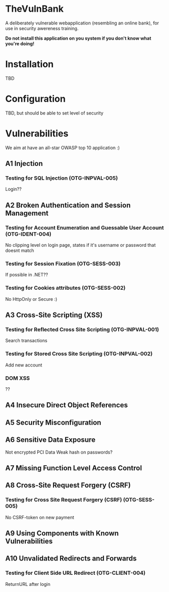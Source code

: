 # TheVulnBank
A deliberately vulnerable webapplication (resembling an online bank), for use in security awereness training.

**Do not install this application on you system if you don't know what you're doing!**

# Installation
TBD

# Configuration
TBD, but should be able to set level of security

# Vulnerabilities
We aim at have an all-star OWASP top 10 application :)

## A1 Injection
### Testing for SQL Injection (OTG-INPVAL-005)
Login??

## A2 Broken Authentication and Session Management
### Testing for Account Enumeration and Guessable User Account (OTG-IDENT-004)
No clipping level on login page, states if it's username or password that doesnt match
### Testing for Session Fixation (OTG-SESS-003)
If possible in .NET??
### Testing for Cookies attributes (OTG-SESS-002)
No HttpOnly or Secure :)

## A3 Cross-Site Scripting (XSS)
### Testing for Reflected Cross Site Scripting (OTG-INPVAL-001)
Search transactions
### Testing for Stored Cross Site Scripting (OTG-INPVAL-002)
Add new account
### DOM XSS
??

## A4 Insecure Direct Object References

## A5 Security Misconfiguration

## A6 Sensitive Data Exposure
Not encrypted PCI Data
Weak hash on passwords?

## A7 Missing Function Level Access Control

## A8 Cross-Site Request Forgery (CSRF)
### Testing for Cross Site Request Forgery (CSRF) (OTG-SESS-005)
No CSRF-token on new payment
  
## A9 Using Components with Known Vulnerabilities

## A10 Unvalidated Redirects and Forwards
### Testing for Client Side URL Redirect (OTG-CLIENT-004)
ReturnURL after login